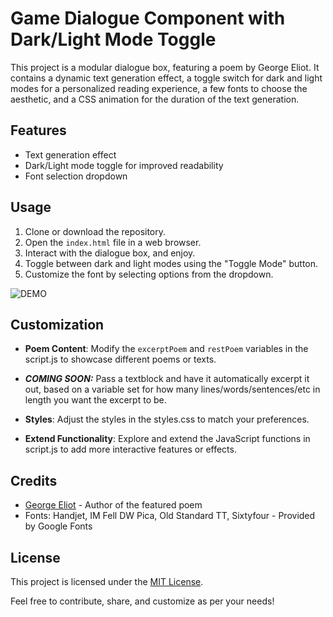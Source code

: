 # Game Dialogue Component with Dark/Light Mode Toggle

This project is a modular dialogue box, featuring a poem by George Eliot. It contains a dynamic text generation effect, a toggle switch for dark and light modes for a personalized reading experience, a few fonts to choose the aesthetic, and a CSS animation for the duration of the text generation.

## Features

- Text generation effect
- Dark/Light mode toggle for improved readability
- Font selection dropdown

## Usage

1. Clone or download the repository.
2. Open the `index.html` file in a web browser.
3. Interact with the dialogue box, and enjoy.
4. Toggle between dark and light modes using the "Toggle <TIME> Mode" button.
5. Customize the font by selecting options from the dropdown.

![DEMO](https://i.imgur.com/Kr9Pakg.gif)

## Customization

- **Poem Content**: Modify the `excerptPoem` and `restPoem` variables in the script.js to showcase different poems or texts.

- ***COMING SOON:*** Pass a textblock and have it automatically excerpt it out, based on a variable set for how many lines/words/sentences/etc in length you want the excerpt to be. 

- **Styles**: Adjust the styles in the styles.css to match your preferences. 

- **Extend Functionality**: Explore and extend the JavaScript functions in script.js to add more interactive features or effects.

## Credits

- [George Eliot](https://en.wikipedia.org/wiki/George_Eliot) - Author of the featured poem
- Fonts: Handjet, IM Fell DW Pica, Old Standard TT, Sixtyfour - Provided by Google Fonts

## License

This project is licensed under the [MIT License](LICENSE).

Feel free to contribute, share, and customize as per your needs!
